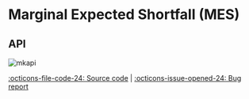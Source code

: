# Marginal Expected Shortfall (MES)

## API

![mkapi](frds.measures.marginal_expected_shortfall|short)

[:octicons-file-code-24: Source code](https://github.com/mgao6767/frds/blob/master/frds/measures/func_mes.py) | [:octicons-issue-opened-24: Bug report](https://github.com/mgao6767/frds/issues/new?assignees=mgao6767&labels=&template=bug_report.md&title=%5BBUG%5D)